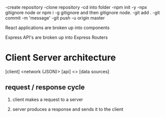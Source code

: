 -create repository
-clone repository
-cd into folder
-npm init -y
-npx gitignore node or npm i -g gitignore and then gitignore node.
-git add .
-git commit -m 'message'
-git push -u origin master


React applications are broken up into components

Express API's are broken up into Express Routers


# Client Server architecture
[client] <network (JSON)> [api] <> [data sources]

## request / response cycle

1. client makes a request to a server

2. server produces a response and sends it to the client